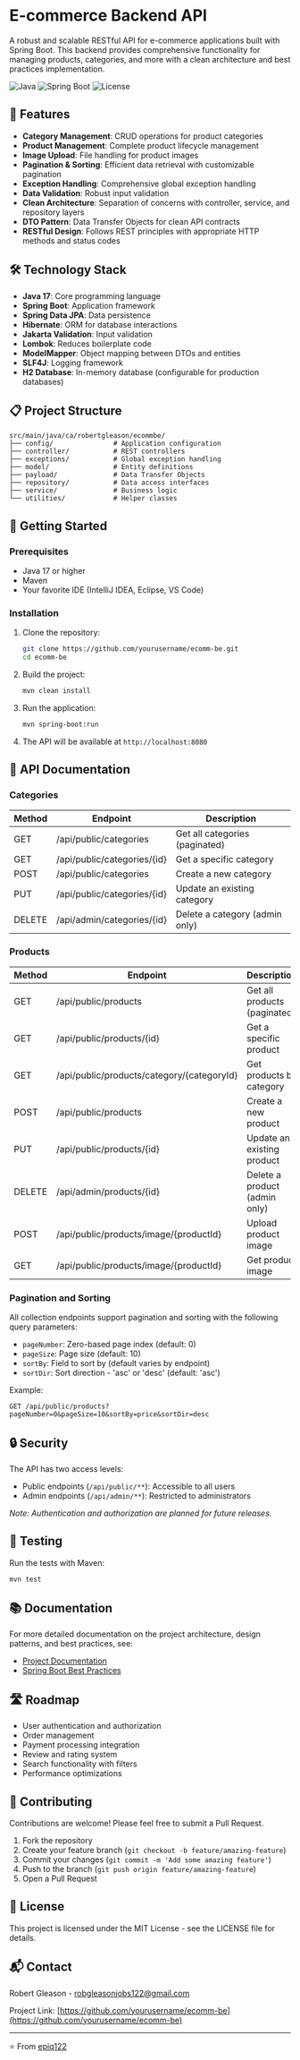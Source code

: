 # E-commerce Backend API

A robust and scalable RESTful API for e-commerce applications built with Spring Boot. This backend provides
comprehensive functionality for managing products, categories, and more with a clean architecture and best practices
implementation.

![Java](https://img.shields.io/badge/Java-17-orange)
![Spring Boot](https://img.shields.io/badge/Spring%20Boot-3.1-brightgreen)
![License](https://img.shields.io/badge/license-MIT-blue)

## 🌟 Features

- **Category Management**: CRUD operations for product categories
- **Product Management**: Complete product lifecycle management
- **Image Upload**: File handling for product images
- **Pagination & Sorting**: Efficient data retrieval with customizable pagination
- **Exception Handling**: Comprehensive global exception handling
- **Data Validation**: Robust input validation
- **Clean Architecture**: Separation of concerns with controller, service, and repository layers
- **DTO Pattern**: Data Transfer Objects for clean API contracts
- **RESTful Design**: Follows REST principles with appropriate HTTP methods and status codes

## 🛠️ Technology Stack

- **Java 17**: Core programming language
- **Spring Boot**: Application framework
- **Spring Data JPA**: Data persistence
- **Hibernate**: ORM for database interactions
- **Jakarta Validation**: Input validation
- **Lombok**: Reduces boilerplate code
- **ModelMapper**: Object mapping between DTOs and entities
- **SLF4J**: Logging framework
- **H2 Database**: In-memory database (configurable for production databases)

## 📋 Project Structure

```
src/main/java/ca/robertgleason/ecommbe/
├── config/               # Application configuration
├── controller/           # REST controllers
├── exceptions/           # Global exception handling
├── model/                # Entity definitions
├── payload/              # Data Transfer Objects
├── repository/           # Data access interfaces
├── service/              # Business logic
└── utilities/            # Helper classes
```

## 🚀 Getting Started

### Prerequisites

- Java 17 or higher
- Maven
- Your favorite IDE (IntelliJ IDEA, Eclipse, VS Code)

### Installation

1. Clone the repository:
   ```bash
   git clone https://github.com/yourusername/ecomm-be.git
   cd ecomm-be
   ```

2. Build the project:
   ```bash
   mvn clean install
   ```

3. Run the application:
   ```bash
   mvn spring-boot:run
   ```

4. The API will be available at `http://localhost:8080`

## 📝 API Documentation

### Categories

| Method | Endpoint                    | Description                    |
|--------|-----------------------------|--------------------------------|
| GET    | /api/public/categories      | Get all categories (paginated) |
| GET    | /api/public/categories/{id} | Get a specific category        |
| POST   | /api/public/categories      | Create a new category          |
| PUT    | /api/public/categories/{id} | Update an existing category    |
| DELETE | /api/admin/categories/{id}  | Delete a category (admin only) |

### Products

| Method | Endpoint                                   | Description                   |
|--------|--------------------------------------------|-------------------------------|
| GET    | /api/public/products                       | Get all products (paginated)  |
| GET    | /api/public/products/{id}                  | Get a specific product        |
| GET    | /api/public/products/category/{categoryId} | Get products by category      |
| POST   | /api/public/products                       | Create a new product          |
| PUT    | /api/public/products/{id}                  | Update an existing product    |
| DELETE | /api/admin/products/{id}                   | Delete a product (admin only) |
| POST   | /api/public/products/image/{productId}     | Upload product image          |
| GET    | /api/public/products/image/{productId}     | Get product image             |

### Pagination and Sorting

All collection endpoints support pagination and sorting with the following query parameters:

- `pageNumber`: Zero-based page index (default: 0)
- `pageSize`: Page size (default: 10)
- `sortBy`: Field to sort by (default varies by endpoint)
- `sortDir`: Sort direction - 'asc' or 'desc' (default: 'asc')

Example:

```
GET /api/public/products?pageNumber=0&pageSize=10&sortBy=price&sortDir=desc
```

## 🔒 Security

The API has two access levels:

- Public endpoints (`/api/public/**`): Accessible to all users
- Admin endpoints (`/api/admin/**`): Restricted to administrators

*Note: Authentication and authorization are planned for future releases.*

## 🧪 Testing

Run the tests with Maven:

```bash
mvn test
```

## 📚 Documentation

For more detailed documentation on the project architecture, design patterns, and best practices, see:

- [Project Documentation](docs/project-documentation.md)
- [Spring Boot Best Practices](docs/spring-boot-best-practices.md)

## 🛣️ Roadmap

- User authentication and authorization
- Order management
- Payment processing integration
- Review and rating system
- Search functionality with filters
- Performance optimizations

## 🤝 Contributing

Contributions are welcome! Please feel free to submit a Pull Request.

1. Fork the repository
2. Create your feature branch (`git checkout -b feature/amazing-feature`)
3. Commit your changes (`git commit -m 'Add some amazing feature'`)
4. Push to the branch (`git push origin feature/amazing-feature`)
5. Open a Pull Request

## 📄 License

This project is licensed under the MIT License - see the LICENSE file for details.

## 📬 Contact

Robert Gleason - [robgleasonjobs122@gmail.com](mailto:your.email@example.com)

Project Link: [https://github.com/yourusername/ecomm-be](https://github.com/yourusername/ecomm-be)

---

⭐️ From [epiq122](https://github.com/yourusername)

